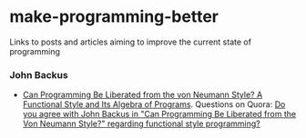 # make-programming-better
Links to posts and articles aiming to improve the current state of programming

### John Backus
- [Can Programming Be Liberated from the von Neumann Style? A Functional Style and Its Algebra of Programs](https://www.cs.ucf.edu/~dcm/Teaching/COT4810-Fall%202012/Literature/Backus.pdf).
Questions on Quora: [Do you agree with John Backus in "Can Programming Be Liberated from the Von Neumann Style?" regarding functional style programming?
](https://www.quora.com/Do-you-agree-with-John-Backus-in-Can-Programming-Be-Liberated-from-the-Von-Neumann-Style-regarding-functional-style-programming)
